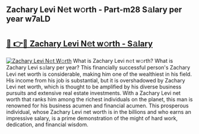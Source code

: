 ## Zachary Levi N𝚎t w𝚘rth - Part-m28 S𝚊lary per year w7aLD

# <h2><a href="http://gc0gc4.nevu.top/?p=Zachary+Levi">🔗 👉🔴 Zachary Levi N𝚎t w𝚘rth - S𝚊lary</a></h2>

[![Zachary Levi N𝚎t W𝚘rth](https://i.imgur.com/Oavwk0R.jpeg)](http://gc0gc4.nevu.top/?p=Zachary+Levi)
What is Zachary Levi n𝚎t w𝚘rth? What is Zachary Levi s𝚊lary per year?
This financially successful person's Zachary Levi net worth is considerable, making him one of the wealthiest in his field. His income from his job is substantial, but it is overshadowed by Zachary Levi net worth, which is thought to be amplified by his diverse business pursuits and extensive real estate investments. With a Zachary Levi net worth that ranks him among the richest individuals on the planet, this man is renowned for his business acumen and financial acumen. This prosperous individual, whose Zachary Levi net worth is in the billions and who earns an impressive salary, is a prime demonstration of the might of hard work, dedication, and financial wisdom.
